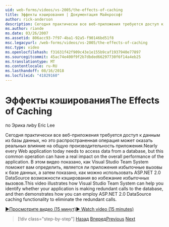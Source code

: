 ```yaml
---
uid: web-forms/videos/vs-2005/the-effects-of-caching
title: Эффекты кэширования | Документация Майкрософт
author: rick-anderson
description: Сегодня практически все веб-приложения требуется доступ к данным из базы данных, но это распространенная операция может оказать реальных влияние на общую производительность...
ms.author: riande
ms.date: 03/26/2007
ms.assetid: 806acc93-7f97-4ba1-92a5-f90146bd51f8
msc.legacyurl: /web-forms/videos/vs-2005/the-effects-of-caching
msc.type: video
ms.openlocfilehash: f31631f42f909c43e1e155b9caf1937940e77897
ms.sourcegitcommit: 45ac74e400f9f2b7dbded66297730f6f14a4eb25
ms.translationtype: MT
ms.contentlocale: ru-RU
ms.lasthandoff: 08/16/2018
ms.locfileid: "41829160"
---
```

<a name="the-effects-of-caching"></a><span data-ttu-id="d10e5-103">Эффекты кэширования</span><span class="sxs-lookup"><span data-stu-id="d10e5-103">The Effects of Caching</span></span>
====================
<span data-ttu-id="d10e5-104">по Эрика ли</span><span class="sxs-lookup"><span data-stu-id="d10e5-104">by Eric Lee</span></span>

<span data-ttu-id="d10e5-105">Сегодня практически все веб-приложения требуется доступ к данным из базы данных, но это распространенная операция может оказать реальных влияние на общую производительность приложения.</span><span class="sxs-lookup"><span data-stu-id="d10e5-105">Nearly every Web application today needs to access data from a database, but this common operation can have a real impact on the overall performance of the application.</span></span> <span data-ttu-id="d10e5-106">В этом видео показано, как Visual Studio Team System поможет вам определить, является ли приложения избыточные вызовы к базе данных, а затем показано, как можно использовать ASP.NET 2.0 DataSource возможности кэширования во избежание избыточных вызовов.</span><span class="sxs-lookup"><span data-stu-id="d10e5-106">This video illustrates how Visual Studio Team System can help you identify whether your application is making redundant calls to the database, and then demonstrates how you can employ ASP.NET 2.0 DataSource caching functionality to eliminate the redundant calls.</span></span>

[<span data-ttu-id="d10e5-107">&#9654;Просмотрите видео (15 минут)</span><span class="sxs-lookup"><span data-stu-id="d10e5-107">&#9654; Watch video (15 minutes)</span></span>](https://channel9.msdn.com/Blogs/ASP-NET-Site-Videos/the-effects-of-caching)

> [!div class="step-by-step"]
> <span data-ttu-id="d10e5-108">[Назад](custom-extraction-rules-and-coded-web-tests.md)
> [Вперед](using-the-load-test-agent.md)</span><span class="sxs-lookup"><span data-stu-id="d10e5-108">[Previous](custom-extraction-rules-and-coded-web-tests.md)
[Next](using-the-load-test-agent.md)</span></span>
